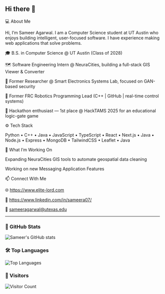 ## Hi there 👋
💻 About Me

Hi, I’m Sameer Agarwal. I am a Computer Science student at UT Austin who enjoys building intelligent, user-focused software. I have experience making web applications that solve problems.

🎓 B.S. in Computer Science @ UT Austin (Class of 2028)

🗺️ Software Engineering Intern @ NeuraCities, building a full-stack GIS Viewer & Converter

🧠 Former Researcher @ Smart Electronics Systems Lab, focused on GAN-based security

🤖 Former FRC Robotics Programming Lead (C++ | GitHub | real-time control systems)

🧩 Hackathon enthusiast — 1st place @ HackTAMS 2025 for an educational logic-gate game

⚙️ Tech Stack

Python • C++ • Java • JavaScript • TypeScript • React • Next.js • Java • Node.js • Express • MongoDB • TailwindCSS • Leaflet • Java 

🌱 What I’m Working On

Expanding NeuraCities GIS tools to automate geospatial data cleaning

Working on new Messaging Application Features 

📫 Connect With Me

🌐 https://www.elite-lord.com

💼 https://www.linkedin.com/in/sameera07/

📧 sameeragarwal@utexas.edu

---

### 🧩 GitHub Stats
![Sameer's GitHub stats](https://github-readme-stats.vercel.app/api?username=Elitelord&show_icons=true&theme=tokyonight)

### 🛠️ Top Languages
![Top Languages](https://github-readme-stats.vercel.app/api/top-langs/?username=Elitelord&layout=compact&theme=tokyonight)

### 🚀 Visitors
![Visitor Count](https://komarev.com/ghpvc/?username=Elitelord&color=brightgreen)
